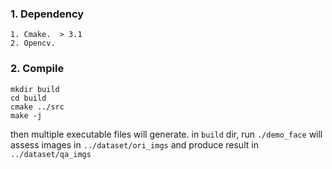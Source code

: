 ### 1. Dependency

    1. Cmake.  > 3.1
    2. Opencv. 

### 2. Compile

```
mkdir build
cd build
cmake ../src
make -j
``` 
then multiple executable files will generate. in `build` dir, run `./demo_face` will assess images in `../dataset/ori_imgs` and produce result in `../dataset/qa_imgs`
